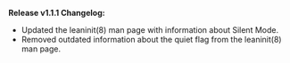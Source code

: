 **Release v1.1.1 Changelog:**
* Updated the leaninit(8) man page with information about Silent Mode.
* Removed outdated information about the quiet flag from the leaninit(8) man page.
